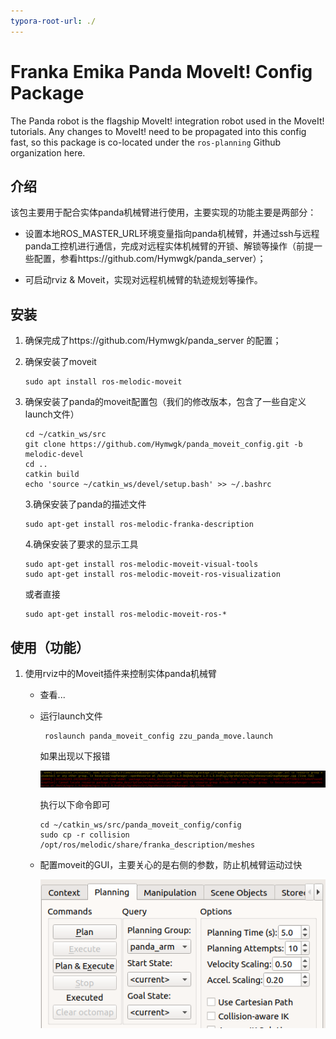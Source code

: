 ```yaml
---
typora-root-url: ./
---
```


# Franka Emika Panda MoveIt! Config Package

The Panda robot is the flagship MoveIt! integration robot used in the MoveIt! tutorials.
Any changes to MoveIt! need to be propagated into this config fast, so this package
is co-located under the ``ros-planning`` Github organization here.

## 介绍

该包主要用于配合实体panda机械臂进行使用，主要实现的功能主要是两部分：

- 设置本地ROS_MASTER_URL环境变量指向panda机械臂，并通过ssh与远程panda工控机进行通信，完成对远程实体机械臂的开锁、解锁等操作（前提一些配置，参看https://github.com/Hymwgk/panda_server）；

- 可启动rviz & Moveit，实现对远程机械臂的轨迹规划等操作。



## 安装

1. 确保完成了https://github.com/Hymwgk/panda_server 的配置；

2. 确保安装了moveit

   ```
   sudo apt install ros-melodic-moveit
   ```

3. 确保安装了panda的moveit配置包（我们的修改版本，包含了一些自定义launch文件）
    ```
    cd ~/catkin_ws/src
    git clone https://github.com/Hymwgk/panda_moveit_config.git -b melodic-devel
    cd ..
    catkin build
    echo 'source ~/catkin_ws/devel/setup.bash' >> ~/.bashrc
    ```
     3.确保安装了panda的描述文件
      ```
      sudo apt-get install ros-melodic-franka-description
      ```
    4.确保安装了要求的显示工具
      ```
      sudo apt-get install ros-melodic-moveit-visual-tools
      sudo apt-get install ros-melodic-moveit-ros-visualization
      ```
      或者直接
      ```
      sudo apt-get install ros-melodic-moveit-ros-*
      ```

## 使用（功能）

1. 使用rviz中的Moveit插件来控制实体panda机械臂

   - 查看...
   - 运行launch文件

       ```
        roslaunch panda_moveit_config zzu_panda_move.launch
       ```

       如果出现以下报错

       ![image-20210308194742648](/pic/image-20210308194742648.png)

       执行以下命令即可

       ```
       cd ~/catkin_ws/src/panda_moveit_config/config
       sudo cp -r collision   /opt/ros/melodic/share/franka_description/meshes
       ```


   - 配置moveit的GUI，主要关心的是右侧的参数，防止机械臂运动过快

     ![image-20210308195221646](/pic/image-20210308195221646.png)